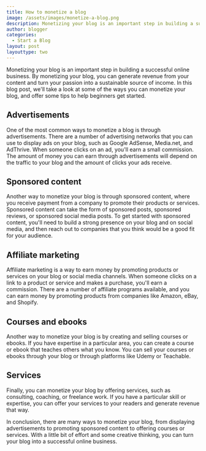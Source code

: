 ```yaml
---
title: How to monetize a blog
image: /assets/images/monetize-a-blog.png
description: Monetizing your blog is an important step in building a successful online business. By monetizing your blog, you can generate revenue from your content and turn your passion into a sustainable source of income. In this blog post, we'll take a look at some of the ways you can monetize your blog, and offer some tips to help beginners get started.
author: blogger
categories:
  - Start a Blog
layout: post
layouttype: two
---
```


Monetizing your blog is an important step in building a successful online business. By monetizing your blog, you can generate revenue from your content and turn your passion into a sustainable source of income. In this blog post, we'll take a look at some of the ways you can monetize your blog, and offer some tips to help beginners get started.

## Advertisements

One of the most common ways to monetize a blog is through advertisements. There are a number of advertising networks that you can use to display ads on your blog, such as Google AdSense, Media.net, and AdThrive. When someone clicks on an ad, you'll earn a small commission. The amount of money you can earn through advertisements will depend on the traffic to your blog and the amount of clicks your ads receive.

## Sponsored content

Another way to monetize your blog is through sponsored content, where you receive payment from a company to promote their products or services. Sponsored content can take the form of sponsored posts, sponsored reviews, or sponsored social media posts. To get started with sponsored content, you'll need to build a strong presence on your blog and on social media, and then reach out to companies that you think would be a good fit for your audience.

## Affiliate marketing

Affiliate marketing is a way to earn money by promoting products or services on your blog or social media channels. When someone clicks on a link to a product or service and makes a purchase, you'll earn a commission. There are a number of affiliate programs available, and you can earn money by promoting products from companies like Amazon, eBay, and Shopify.

## Courses and ebooks

Another way to monetize your blog is by creating and selling courses or ebooks. If you have expertise in a particular area, you can create a course or ebook that teaches others what you know. You can sell your courses or ebooks through your blog or through platforms like Udemy or Teachable.

## Services

Finally, you can monetize your blog by offering services, such as consulting, coaching, or freelance work. If you have a particular skill or expertise, you can offer your services to your readers and generate revenue that way.

In conclusion, there are many ways to monetize your blog, from displaying advertisements to promoting sponsored content to offering courses or services. With a little bit of effort and some creative thinking, you can turn your blog into a successful online business.
